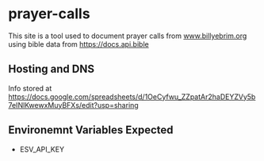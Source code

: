 # prayer-calls
This site is a tool used to document prayer calls from www.billyebrim.org using
bible data from https://docs.api.bible

## Hosting and DNS
Info stored at https://docs.google.com/spreadsheets/d/1OeCyfwu_ZZpatAr2haDEYZVy5b7eINlKwewxMuyBFXs/edit?usp=sharing

## Environemnt Variables Expected

- ESV_API_KEY